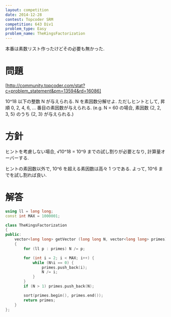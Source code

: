 ```yaml
---
layout: competition
date: 2014-12-28
contest: Topcoder SRM
competition: 643 Div1
problem_type: Easy
problem_name: TheKingsFactorization
---
```


本番は素数リスト作ったけどその必要も無かった.

# 問題

[http://community.topcoder.com/stat?c=problem_statement&pm=13594&rd=16086]

10^18 以下の整数 N が与えられる. N を素因数分解せよ. ただしヒントとして, 昇順 0, 2, 4, 6, ... 番目の素因数が与えられる. (e.g. N = 60 の場合, 素因数 {2, 2, 3, 5} のうち {2, 3} が与えられる.)

# 方針

ヒントを考慮しない場合, √10^18 = 10^9 までの試し割りが必要となり, 計算量オーバーする.

ヒントの素因数以外で, 10^6 を超える素因数は高々 1 つである. よって, 10^6 までを試し割れば良い.

# 解答

```cpp
using ll = long long;
const int MAX = 1000001;

class TheKingsFactorization
{
public:
    vector<long long> getVector (long long N, vector<long long> primes)
    {
        for (ll p : primes) N /= p;

        for (int i = 2; i < MAX; i++) {
            while (N%i == 0) {
                primes.push_back(i);
                N /= i;
            }
        }
        if (N > 1) primes.push_back(N);

        sort(primes.begin(), primes.end());
        return primes;
    }
};
```
